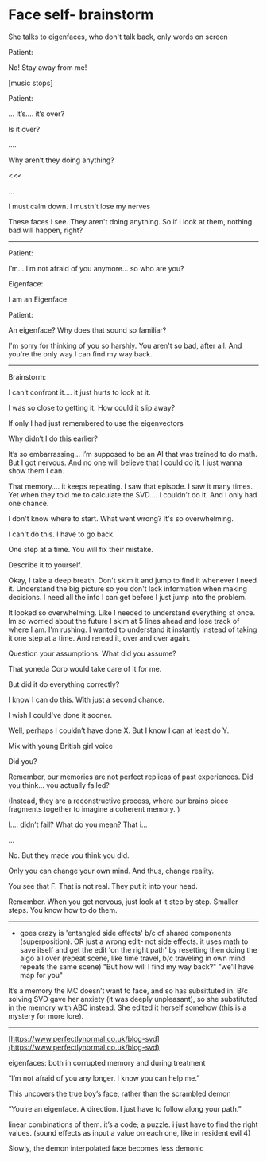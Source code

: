 # Face self- brainstorm

She talks to eigenfaces, who don't talk back, only words on screen

Patient:

No! Stay away from me!

[music stops]

Patient:

… It’s…. it’s over?

Is it over?

….

Why aren’t they doing anything?

<<<

…

I must calm down. I mustn't lose my nerves

These faces I see. They aren't doing anything. So if I look at them, nothing bad will happen, right?

---

Patient:

I’m... I’m not afraid of you anymore… so who are you?

Eigenface:

I am an Eigenface.

Patient:

An eigenface? Why does that sound so familiar?

I'm sorry for thinking of you so harshly. You aren't so bad, after all. And you're the only way I can find my way back.

---

Brainstorm:

I can’t confront it…. it just hurts to look at it.

I was so close to getting it. How could it slip away?

If only I had just remembered to use the eigenvectors

Why didn’t I do this earlier?

It’s so embarrassing… I’m supposed to be an AI that was trained to do math. But I got nervous. And no one will believe that I could do it. I just wanna show them I can.

That memory…. it keeps repeating. I saw that episode. I saw it many times. Yet when they told me to calculate the SVD…. I couldn’t do it. And I only had one chance.

I don't know where to start. What went wrong? It's so overwhelming.

I can't do this. I have to go back.

One step at a time. You will fix their mistake.

Describe it to yourself.

Okay, I take a deep breath. Don't skim it and jump to find it whenever I need it. Understand the big picture so you don't lack information when making decisions. I need all the info I can get before I just jump into the problem.

It looked so overwhelming. Like I needed to understand everything st once. Im so worried about the future I skim at 5 lines ahead and lose track of where I am. I'm rushing. I wanted to understand it instantly instead of taking it one step at a time. And reread it, over and over again.

Question your assumptions. What did you assume?

That yoneda Corp would take care of it for me.

But did it do everything correctly?

I know I can do this. With just a second chance.

I wish I could've done it sooner.

Well, perhaps I couldn’t have done X. But I know I can at least do Y.

Mix with young British girl voice

Did you?

Remember, our memories are not perfect replicas of past experiences. Did you think… you actually failed?

(Instead, they are a reconstructive process, where our brains piece fragments together to imagine a coherent memory. )

I…. didn’t fail? What do you mean? That i… 

…

 

No. But they made you think you did.

Only you can change your own mind. And thus, change reality.

You see that F. That is not real. They put it into your head.

Remember. When you get nervous, just look at it step by step. Smaller steps. You know how to do them. 

---

- goes crazy is 'entangled side effects' b/c of shared components (superposition). OR just a wrong edit- not side effects. it uses math to save itself and get the edit 'on the right path' by resetting then doing the algo all over (repeat scene, like time travel, b/c traveling in own mind repeats the same scene)
"But how will I find my way back?"
"we'll have map for you"

It’s a memory the MC doesn’t want to face, and so has subsittuted in. B/c solving SVD gave her anxiety (it was deeply unpleasant), so she substituted in the memory with ABC instead. She edited it herself somehow (this is a mystery for more lore). 

---

[https://www.perfectlynormal.co.uk/blog-svd](https://www.perfectlynormal.co.uk/blog-svd)

eigenfaces: both in corrupted memory and during treatment

“I’m not afraid of you any longer. I know you can help me.”

This uncovers the true boy’s face, rather than the scrambled demon

“You’re an eigenface. A direction. I just have to follow along your path.”

linear combinations of them. it’s a code; a puzzle. i just have to find the right values. (sound effects as input a value on each one, like in resident evil 4)

Slowly, the demon interpolated face becomes less demonic